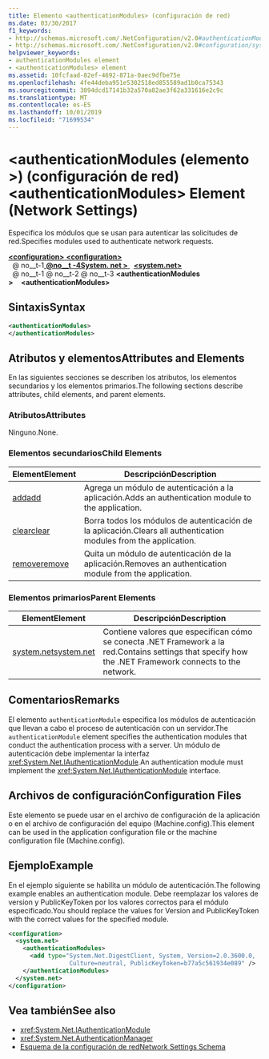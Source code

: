 ```yaml
---
title: Elemento <authenticationModules> (configuración de red)
ms.date: 03/30/2017
f1_keywords:
- http://schemas.microsoft.com/.NetConfiguration/v2.0#authenticationModules
- http://schemas.microsoft.com/.NetConfiguration/v2.0#configuration/system.net/authenticationModules
helpviewer_keywords:
- authenticationModules element
- <authenticationModules> element
ms.assetid: 10fcfaad-82ef-4692-871a-0aec9dfbe75e
ms.openlocfilehash: 4fe44deba951e5302518ed855589ad1b0ca75343
ms.sourcegitcommit: 3094dcd17141b32a570a82ae3f62a331616e2c9c
ms.translationtype: MT
ms.contentlocale: es-ES
ms.lasthandoff: 10/01/2019
ms.locfileid: "71699534"
---
```

# <a name="authenticationmodules-element-network-settings"></a><span data-ttu-id="c9fdd-102">\<authenticationModules (elemento >) (configuración de red)</span><span class="sxs-lookup"><span data-stu-id="c9fdd-102">\<authenticationModules> Element (Network Settings)</span></span>
<span data-ttu-id="c9fdd-103">Especifica los módulos que se usan para autenticar las solicitudes de red.</span><span class="sxs-lookup"><span data-stu-id="c9fdd-103">Specifies modules used to authenticate network requests.</span></span>  
  
[<span data-ttu-id="c9fdd-104"> **\<configuration>** </span><span class="sxs-lookup"><span data-stu-id="c9fdd-104">**\<configuration>**</span></span>](../configuration-element.md)  
<span data-ttu-id="c9fdd-105">&nbsp; @ no__t-1[ **@no__t -4System. net >** ](system-net-element-network-settings.md)</span><span class="sxs-lookup"><span data-stu-id="c9fdd-105">&nbsp;&nbsp;[**\<system.net>**](system-net-element-network-settings.md)</span></span>  
<span data-ttu-id="c9fdd-106">&nbsp; @ no__t-1 @ no__t-2 @ no__t-3 **\<authenticationModules >**</span><span class="sxs-lookup"><span data-stu-id="c9fdd-106">&nbsp;&nbsp;&nbsp;&nbsp;**\<authenticationModules>**</span></span>  
  
## <a name="syntax"></a><span data-ttu-id="c9fdd-107">Sintaxis</span><span class="sxs-lookup"><span data-stu-id="c9fdd-107">Syntax</span></span>  
  
```xml  
<authenticationModules>   
</authenticationModules>  
```  
  
## <a name="attributes-and-elements"></a><span data-ttu-id="c9fdd-108">Atributos y elementos</span><span class="sxs-lookup"><span data-stu-id="c9fdd-108">Attributes and Elements</span></span>  
 <span data-ttu-id="c9fdd-109">En las siguientes secciones se describen los atributos, los elementos secundarios y los elementos primarios.</span><span class="sxs-lookup"><span data-stu-id="c9fdd-109">The following sections describe attributes, child elements, and parent elements.</span></span>  
  
### <a name="attributes"></a><span data-ttu-id="c9fdd-110">Atributos</span><span class="sxs-lookup"><span data-stu-id="c9fdd-110">Attributes</span></span>  
 <span data-ttu-id="c9fdd-111">Ninguno.</span><span class="sxs-lookup"><span data-stu-id="c9fdd-111">None.</span></span>  
  
### <a name="child-elements"></a><span data-ttu-id="c9fdd-112">Elementos secundarios</span><span class="sxs-lookup"><span data-stu-id="c9fdd-112">Child Elements</span></span>  
  
|<span data-ttu-id="c9fdd-113">**Element**</span><span class="sxs-lookup"><span data-stu-id="c9fdd-113">**Element**</span></span>|<span data-ttu-id="c9fdd-114">**Descripción**</span><span class="sxs-lookup"><span data-stu-id="c9fdd-114">**Description**</span></span>|  
|-----------------|---------------------|  
|[<span data-ttu-id="c9fdd-115">add</span><span class="sxs-lookup"><span data-stu-id="c9fdd-115">add</span></span>](add-element-for-authenticationmodules-network-settings.md)|<span data-ttu-id="c9fdd-116">Agrega un módulo de autenticación a la aplicación.</span><span class="sxs-lookup"><span data-stu-id="c9fdd-116">Adds an authentication module to the application.</span></span>|  
|[<span data-ttu-id="c9fdd-117">clear</span><span class="sxs-lookup"><span data-stu-id="c9fdd-117">clear</span></span>](clear-element-for-authenticationmodules-network-settings.md)|<span data-ttu-id="c9fdd-118">Borra todos los módulos de autenticación de la aplicación.</span><span class="sxs-lookup"><span data-stu-id="c9fdd-118">Clears all authentication modules from the application.</span></span>|  
|[<span data-ttu-id="c9fdd-119">remove</span><span class="sxs-lookup"><span data-stu-id="c9fdd-119">remove</span></span>](remove-element-for-authenticationmodules-network-settings.md)|<span data-ttu-id="c9fdd-120">Quita un módulo de autenticación de la aplicación.</span><span class="sxs-lookup"><span data-stu-id="c9fdd-120">Removes an authentication module from the application.</span></span>|  
  
### <a name="parent-elements"></a><span data-ttu-id="c9fdd-121">Elementos primarios</span><span class="sxs-lookup"><span data-stu-id="c9fdd-121">Parent Elements</span></span>  
  
|<span data-ttu-id="c9fdd-122">**Element**</span><span class="sxs-lookup"><span data-stu-id="c9fdd-122">**Element**</span></span>|<span data-ttu-id="c9fdd-123">**Descripción**</span><span class="sxs-lookup"><span data-stu-id="c9fdd-123">**Description**</span></span>|  
|-----------------|---------------------|  
|[<span data-ttu-id="c9fdd-124">system.net</span><span class="sxs-lookup"><span data-stu-id="c9fdd-124">system.net</span></span>](system-net-element-network-settings.md)|<span data-ttu-id="c9fdd-125">Contiene valores que especifican cómo se conecta .NET Framework a la red.</span><span class="sxs-lookup"><span data-stu-id="c9fdd-125">Contains settings that specify how the .NET Framework connects to the network.</span></span>|  
  
## <a name="remarks"></a><span data-ttu-id="c9fdd-126">Comentarios</span><span class="sxs-lookup"><span data-stu-id="c9fdd-126">Remarks</span></span>  
 <span data-ttu-id="c9fdd-127">El elemento `authenticationModule` especifica los módulos de autenticación que llevan a cabo el proceso de autenticación con un servidor.</span><span class="sxs-lookup"><span data-stu-id="c9fdd-127">The `authenticationModule` element specifies the authentication modules that conduct the authentication process with a server.</span></span> <span data-ttu-id="c9fdd-128">Un módulo de autenticación debe implementar la interfaz <xref:System.Net.IAuthenticationModule>.</span><span class="sxs-lookup"><span data-stu-id="c9fdd-128">An authentication module must implement the <xref:System.Net.IAuthenticationModule> interface.</span></span>  
  
## <a name="configuration-files"></a><span data-ttu-id="c9fdd-129">Archivos de configuración</span><span class="sxs-lookup"><span data-stu-id="c9fdd-129">Configuration Files</span></span>  
 <span data-ttu-id="c9fdd-130">Este elemento se puede usar en el archivo de configuración de la aplicación o en el archivo de configuración del equipo (Machine.config).</span><span class="sxs-lookup"><span data-stu-id="c9fdd-130">This element can be used in the application configuration file or the machine configuration file (Machine.config).</span></span>  
  
## <a name="example"></a><span data-ttu-id="c9fdd-131">Ejemplo</span><span class="sxs-lookup"><span data-stu-id="c9fdd-131">Example</span></span>  
 <span data-ttu-id="c9fdd-132">En el ejemplo siguiente se habilita un módulo de autenticación.</span><span class="sxs-lookup"><span data-stu-id="c9fdd-132">The following example enables an authentication module.</span></span> <span data-ttu-id="c9fdd-133">Debe reemplazar los valores de version y PublicKeyToken por los valores correctos para el módulo especificado.</span><span class="sxs-lookup"><span data-stu-id="c9fdd-133">You should replace the values for Version and PublicKeyToken with the correct values for the specified module.</span></span>  
  
```xml  
<configuration>  
  <system.net>  
    <authenticationModules>  
      <add type="System.Net.DigestClient, System, Version=2.0.3600.0,  
                 Culture=neutral, PublicKeyToken=b77a5c561934e089" />  
    </authenticationModules>  
  </system.net>  
</configuration>  
```  
  
## <a name="see-also"></a><span data-ttu-id="c9fdd-134">Vea también</span><span class="sxs-lookup"><span data-stu-id="c9fdd-134">See also</span></span>

- <xref:System.Net.IAuthenticationModule>
- <xref:System.Net.AuthenticationManager>
- [<span data-ttu-id="c9fdd-135">Esquema de la configuración de red</span><span class="sxs-lookup"><span data-stu-id="c9fdd-135">Network Settings Schema</span></span>](index.md)
